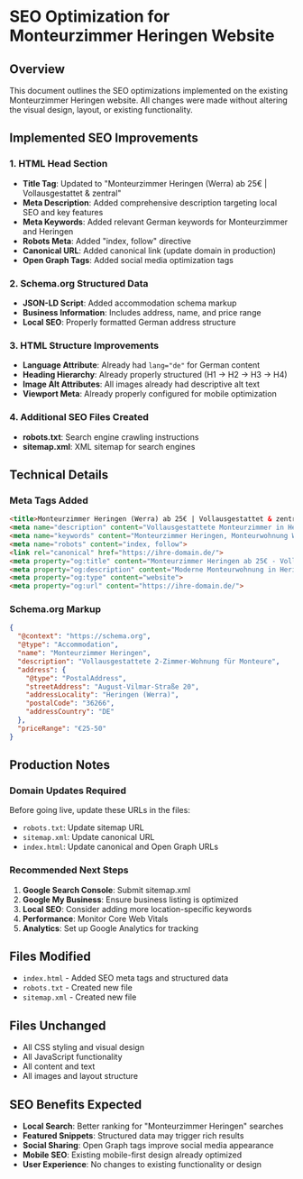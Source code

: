 # SEO Optimization for Monteurzimmer Heringen Website

## Overview
This document outlines the SEO optimizations implemented on the existing Monteurzimmer Heringen website. All changes were made without altering the visual design, layout, or existing functionality.

## Implemented SEO Improvements

### 1. HTML Head Section
- **Title Tag**: Updated to "Monteurzimmer Heringen (Werra) ab 25€ | Vollausgestattet & zentral"
- **Meta Description**: Added comprehensive description targeting local SEO and key features
- **Meta Keywords**: Added relevant German keywords for Monteurzimmer and Heringen
- **Robots Meta**: Added "index, follow" directive
- **Canonical URL**: Added canonical link (update domain in production)
- **Open Graph Tags**: Added social media optimization tags

### 2. Schema.org Structured Data
- **JSON-LD Script**: Added accommodation schema markup
- **Business Information**: Includes address, name, and price range
- **Local SEO**: Properly formatted German address structure

### 3. HTML Structure Improvements
- **Language Attribute**: Already had `lang="de"` for German content
- **Heading Hierarchy**: Already properly structured (H1 → H2 → H3 → H4)
- **Image Alt Attributes**: All images already had descriptive alt text
- **Viewport Meta**: Already properly configured for mobile optimization

### 4. Additional SEO Files Created
- **robots.txt**: Search engine crawling instructions
- **sitemap.xml**: XML sitemap for search engines

## Technical Details

### Meta Tags Added
```html
<title>Monteurzimmer Heringen (Werra) ab 25€ | Vollausgestattet & zentral</title>
<meta name="description" content="Vollausgestattete Monteurzimmer in Heringen (Werra) ab 25€/Nacht. Einzelbetten, Küche, WLAN, Parkplatz für Transporter. Ideal für Monteure & Handwerker.">
<meta name="keywords" content="Monteurzimmer Heringen, Monteurwohnung Werra, Handwerkerunterkünfte Heringen, günstige Monteurszimmer">
<meta name="robots" content="index, follow">
<link rel="canonical" href="https://ihre-domain.de/">
<meta property="og:title" content="Monteurzimmer Heringen ab 25€ - Vollausgestattet">
<meta property="og:description" content="Moderne Monteurwohnung in Heringen (Werra) mit Küche, WLAN und Parkplatz">
<meta property="og:type" content="website">
<meta property="og:url" content="https://ihre-domain.de/">
```

### Schema.org Markup
```json
{
  "@context": "https://schema.org",
  "@type": "Accommodation",
  "name": "Monteurzimmer Heringen",
  "description": "Vollausgestattete 2-Zimmer-Wohnung für Monteure",
  "address": {
    "@type": "PostalAddress",
    "streetAddress": "August-Vilmar-Straße 20",
    "addressLocality": "Heringen (Werra)",
    "postalCode": "36266",
    "addressCountry": "DE"
  },
  "priceRange": "€25-50"
}
```

## Production Notes

### Domain Updates Required
Before going live, update these URLs in the files:
- `robots.txt`: Update sitemap URL
- `sitemap.xml`: Update canonical URL
- `index.html`: Update canonical and Open Graph URLs

### Recommended Next Steps
1. **Google Search Console**: Submit sitemap.xml
2. **Google My Business**: Ensure business listing is optimized
3. **Local SEO**: Consider adding more location-specific keywords
4. **Performance**: Monitor Core Web Vitals
5. **Analytics**: Set up Google Analytics for tracking

## Files Modified
- `index.html` - Added SEO meta tags and structured data
- `robots.txt` - Created new file
- `sitemap.xml` - Created new file

## Files Unchanged
- All CSS styling and visual design
- All JavaScript functionality
- All content and text
- All images and layout structure

## SEO Benefits Expected
- **Local Search**: Better ranking for "Monteurzimmer Heringen" searches
- **Featured Snippets**: Structured data may trigger rich results
- **Social Sharing**: Open Graph tags improve social media appearance
- **Mobile SEO**: Existing mobile-first design already optimized
- **User Experience**: No changes to existing functionality or design
